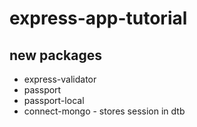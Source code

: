 # express-app-tutorial

## new packages
- express-validator
- passport
- passport-local
- connect-mongo  - stores session in dtb